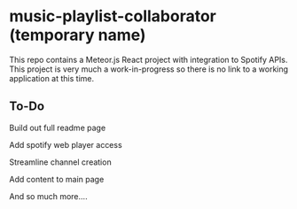 # music-playlist-collaborator (temporary name)
This repo contains a Meteor.js React project with integration to Spotify APIs.  This project is very much a work-in-progress so there is no link to a working application at this time.

## To-Do
Build out full readme page

Add spotify web player access

Streamline channel creation

Add content to main page

And so much more....
